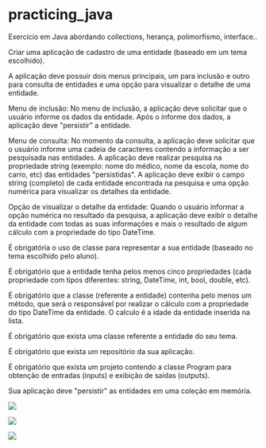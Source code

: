# practicing_java
Exercício em Java abordando collections, herança, polimorfismo, interface..

Criar uma aplicação de cadastro de uma entidade (baseado em um tema escolhido).

A aplicação deve possuir dois menus principais, um para inclusão e outro para consulta de entidades e uma opção para visualizar o detalhe de uma entidade.

Menu de inclusão: No menu de inclusão, a aplicação deve solicitar que o usuário informe os dados da entidade. Após o informe dos dados, a aplicação deve "persistir" a entidade.

Menu de consulta: No momento da consulta, a aplicação deve solicitar que o usuário informe uma cadeia de caracteres contendo a informação a ser pesquisada nas entidades. A aplicação deve realizar pesquisa na propriedade string (exemplo: nome do médico, nome da escola, nome do carro, etc) das entidades "persistidas". A aplicação deve exibir o campo string (completo) de cada entidade encontrada na pesquisa e uma opção numérica para visualizar os detalhes da entidade.

Opção de visualizar o detalhe da entidade: Quando o usuário informar a opção numérica no resultado da pesquisa, a aplicação deve exibir o detalhe da entidade com todas as suas informações e mais o resultado de algum cálculo com a propriedade do tipo DateTime.

É obrigatória o uso de classe para representar a sua entidade (baseado no tema escolhido pelo aluno).

É obrigatório que a entidade tenha pelos menos cinco propriedades (cada propriedade com tipos diferentes: string, DateTime, int, bool, double, etc).

É obrigatório que a classe (referente a entidade) contenha pelo menos um método, que será o responsável por realizar o cálculo com a propriedade do tipo DateTime da entidade. O calculo é a idade da entidade inserida na lista.

É obrigatório que exista uma classe referente a entidade do seu tema.

É obrigatório que exista um repositório da sua aplicação.

É obrigatório que exista um projeto contendo a classe Program para obtenção de entradas (inputs) e exibição de saídas (outputs).

Sua aplicação deve "persistir" as entidades em uma coleção em memória.

![](https://diegoadias.online/wp-content/uploads/2023/09/tp3.1.png)

![](https://diegoadias.online/wp-content/uploads/2023/09/tp3.2.png)

![](https://diegoadias.online/wp-content/uploads/2023/09/tp3.3.png)
